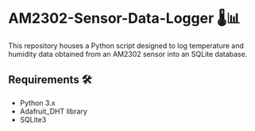 # AM2302-Sensor-Data-Logger 🌡️📊
This repository houses a Python script designed to log temperature and humidity data obtained from an AM2302 sensor into an SQLite database. 

## Requirements 🛠️
- Python 3.x
- Adafruit_DHT library
- SQLite3
